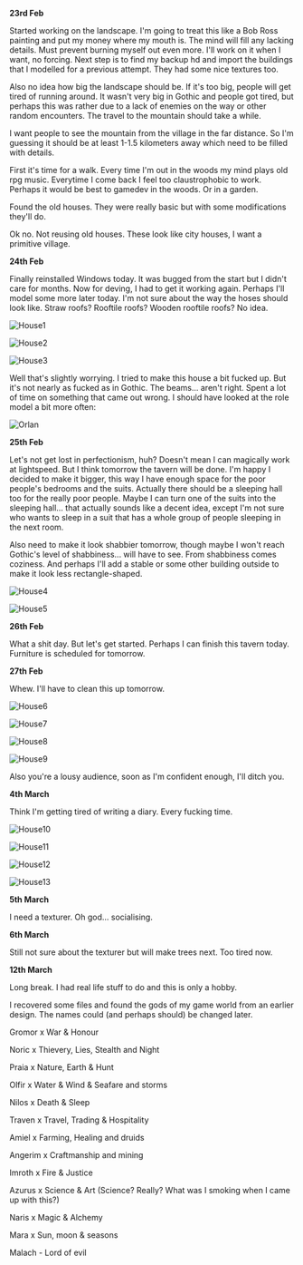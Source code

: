 **23rd Feb**

Started working on the landscape. I'm going to treat this like a Bob Ross painting and put my money where my mouth is. 
The mind will fill any lacking details. Must prevent burning myself out even more. I'll work on it when I want, no forcing.
Next step is to find my backup hd and import the buildings that I modelled for a previous attempt. They had some nice textures too.

Also no idea how big the landscape should be. If it's too big, people will get tired of running around. It wasn't very big in Gothic
and people got tired, but perhaps this was rather due to a lack of enemies on the way or other random encounters. The travel to the
mountain should take a while.

I want people to see the mountain from the village in the far distance. So I'm guessing it should be at least 1-1.5 kilometers away
which need to be filled with details.

First it's time for a walk. Every time I'm out in the woods my mind plays old rpg music. Everytime I come back I feel too 
claustrophobic to work. Perhaps it would be best to gamedev in the woods. Or in a garden.

Found the old houses. They were really basic but with some modifications they'll do.

Ok no. Not reusing old houses. These look like city houses, I want a primitive village.



**24th Feb**

Finally reinstalled Windows today. It was bugged from the start but I didn't care for months. Now for deving, 
I had to get it working again. Perhaps I'll model some more later today. I'm not sure about the way the hoses should look like.
Straw roofs? Rooftile roofs? Wooden rooftile roofs? No idea.

![House1](https://i.imgur.com/ZHzNRqU.png)

![House2](https://i.imgur.com/lJm8CRw.png)

![House3](https://i.imgur.com/fala30w.png)

Well that's slightly worrying. I tried to make this house a bit fucked up. But it's not nearly as fucked as in Gothic. The beams... aren't right. Spent a lot of time on something that came out wrong. I should have looked at the role model a bit more often:

![Orlan](http://mondgesaenge.de/G2ADB/screens/orte/taverne.jpg)



**25th Feb**

Let's not get lost in perfectionism, huh? Doesn't mean I can magically work at lightspeed. But I think tomorrow the tavern will be done. I'm happy I decided to make it bigger, this way I have enough space for the poor people's bedrooms and the suits. Actually there should be a sleeping hall too for the really poor people. Maybe I can turn one of the suits into the sleeping hall... that actually sounds like a decent idea, except I'm not sure who wants to sleep in a suit that has a whole group of people sleeping in the next room.

Also need to make it look shabbier tomorrow, though maybe I won't reach Gothic's level of shabbiness... will have to see. From shabbiness comes coziness. And perhaps I'll add a stable or some other building outside to make it look less rectangle-shaped.

![House4](https://i.imgur.com/W1yryOk.png)

![House5](https://i.imgur.com/iLm0v54.png)

**26th Feb**

What a shit day. But let's get started. Perhaps I can finish this tavern today. Furniture is scheduled for tomorrow.

**27th Feb**

Whew. I'll have to clean this up tomorrow.

![House6](https://i.imgur.com/zsifGem.png)

![House7](https://i.imgur.com/4rad3Fy.png)

![House8](https://i.imgur.com/rn1eRCw.png)

![House9](https://i.imgur.com/joS0oTO.jpg)

Also you're a lousy audience, soon as I'm confident enough, I'll ditch you.

**4th March**

Think I'm getting tired of writing a diary. Every fucking time.

![House10](https://i.imgur.com/HuTfN3T.png)

![House11](https://i.imgur.com/CMWAie8.png)

![House12](https://i.imgur.com/1c5leah.png)

![House13](https://i.imgur.com/4oS48A7.png)


**5th March** 

I need a texturer. Oh god... socialising.

**6th March**

Still not sure about the texturer but will make trees next. Too tired now.

**12th March**

Long break. I had real life stuff to do and this is only a hobby. 

I recovered some files and found the gods of my game world from an earlier design. The names could (and perhaps should) be changed later.

Gromor x War & Honour

Noric x Thievery, Lies, Stealth and Night

Praia x Nature, Earth & Hunt

Olfir x Water & Wind & Seafare and storms

Nilos x Death & Sleep

Traven x Travel, Trading & Hospitality

Amiel x Farming, Healing and druids

Angerim x Craftmanship and mining

Imroth x Fire & Justice

Azurus x Science & Art (Science? Really? What was I smoking when I came up with this?)

Naris x Magic & Alchemy

Mara x Sun, moon & seasons

Malach - Lord of evil
